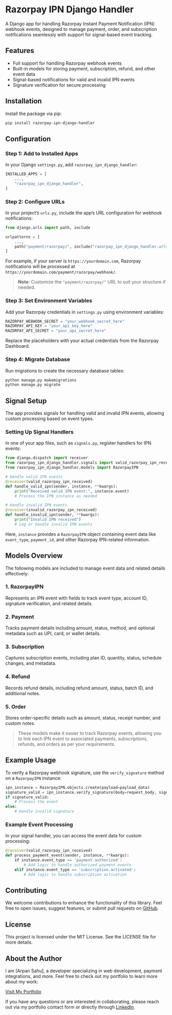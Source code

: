 
# Razorpay IPN Django Handler

A Django app for handling Razorpay Instant Payment Notification (IPN) webhook events, designed to manage payment, order, and subscription notifications seamlessly with support for signal-based event tracking.

## Features

- Full support for handling Razorpay webhook events
- Built-in models for storing payment, subscription, refund, and other event data
- Signal-based notifications for valid and invalid IPN events
- Signature verification for secure processing

## Installation

Install the package via pip:

```bash
pip install razorpay-ipn-django-handler
```

## Configuration

### Step 1: Add to Installed Apps

In your Django `settings.py`, add `razorpay_ipn_django_handler`:

```python
INSTALLED_APPS = [
    ...,
    "razorpay_ipn_django_handler",
]
```

### Step 2: Configure URLs

In your project’s `urls.py`, include the app’s URL configuration for webhook notifications:

```python
from django.urls import path, include

urlpatterns = [
    ...,
    path("payment/razorpay/", include("razorpay_ipn_django_handler.urls")),
]
```

For example, if your server is `https://yourdomain.com`, Razorpay notifications will be processed at `https://yourdomain.com/payment/razorpay/webhook/`.

> **Note**: Customize the `"payment/razorpay/"` URL to suit your structure if needed.

### Step 3: Set Environment Variables

Add your Razorpay credentials in `settings.py` using environment variables:

```python
RAZORPAY_WEBHOOK_SECRET = "your_webhook_secret_here"
RAZORPAY_API_KEY = "your_api_key_here"
RAZORPAY_API_SECRET = "your_api_secret_here"
```

Replace the placeholders with your actual credentials from the Razorpay Dashboard.

### Step 4: Migrate Database

Run migrations to create the necessary database tables:

```bash
python manage.py makemigrations
python manage.py migrate
```

## Signal Setup

The app provides signals for handling valid and invalid IPN events, allowing custom processing based on event types.

### Setting Up Signal Handlers

In one of your app files, such as `signals.py`, register handlers for IPN events:

```python
from django.dispatch import receiver
from razorpay_ipn_django_handler.signals import valid_razorpay_ipn_received, invalid_razorpay_ipn_received
from razorpay_ipn_django_handler.models import RazorpayIPN

# Handle valid IPN events
@receiver(valid_razorpay_ipn_received)
def handle_valid_ipn(sender, instance, **kwargs):
    print("Received valid IPN event:", instance.event)
    # Process the IPN instance as needed

# Handle invalid IPN events
@receiver(invalid_razorpay_ipn_received)
def handle_invalid_ipn(sender, **kwargs):
    print("Invalid IPN received")
    # Log or handle invalid IPN events
```

Here, `instance` provides a `RazorpayIPN` object containing event data like `event_type`, `payment_id`, and other Razorpay IPN-related information.

## Models Overview

The following models are included to manage event data and related details effectively:

### 1. **RazorpayIPN**

Represents an IPN event with fields to track event type, account ID, signature verification, and related details.

### 2. **Payment**

Tracks payment details including amount, status, method, and optional metadata such as UPI, card, or wallet details.

### 3. **Subscription**

Captures subscription events, including plan ID, quantity, status, schedule changes, and metadata.

### 4. **Refund**

Records refund details, including refund amount, status, batch ID, and additional notes.

### 5. **Order**

Stores order-specific details such as amount, status, receipt number, and custom notes.

> These models make it easier to track Razorpay events, allowing you to link each IPN event to associated payments, subscriptions, refunds, and orders as per your requirements.

## Example Usage

To verify a Razorpay webhook signature, use the `verify_signature` method on a `RazorpayIPN` instance:

```python
ipn_instance = RazorpayIPN.objects.create(payload=payload_data)
signature_valid = ipn_instance.verify_signature(body=request_body, signature=header_signature)
if signature_valid:
    # Process the event
else:
    # Handle invalid signature
```

### Example Event Processing

In your signal handler, you can access the event data for custom processing:

```python
@receiver(valid_razorpay_ipn_received)
def process_payment_event(sender, instance, **kwargs):
    if instance.event_type == 'payment.authorized':
        # Add logic to handle authorized payment events
    elif instance.event_type == 'subscription.activated':
        # Add logic to handle subscription activation
```

## Contributing

We welcome contributions to enhance the functionality of this library. Feel free to open issues, suggest features, or submit pull requests on [GitHub](https://github.com/your-repo).

## License

This project is licensed under the MIT License. See the LICENSE file for more details.

## About the Author

I am [Arpan Sahu], a developer specializing in web development, payment integrations, and more. Feel free to check out my portfolio to learn more about my work:

[Visit My Portfolio](https://arpansahu.me)

If you have any questions or are interested in collaborating, please reach out via my portfolio contact form or directly through [LinkedIn](https://linkedin.com/in/arpansahu).
